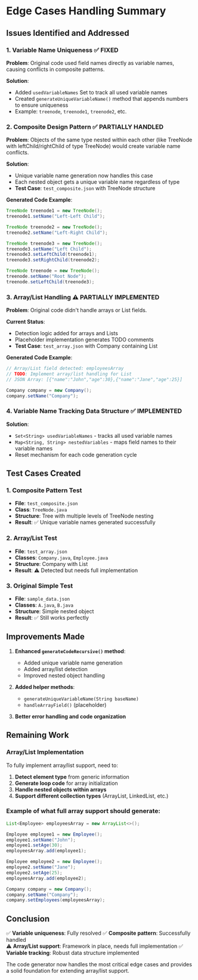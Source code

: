 # Edge Cases Handling Summary

## Issues Identified and Addressed

### 1. **Variable Name Uniqueness** ✅ FIXED
**Problem**: Original code used field names directly as variable names, causing conflicts in composite patterns.

**Solution**: 
- Added `usedVariableNames` Set to track all used variable names
- Created `generateUniqueVariableName()` method that appends numbers to ensure uniqueness
- Example: `treenode`, `treenode1`, `treenode2`, etc.

### 2. **Composite Design Pattern** ✅ PARTIALLY HANDLED
**Problem**: Objects of the same type nested within each other (like TreeNode with leftChild/rightChild of type TreeNode) would create variable name conflicts.

**Solution**: 
- Unique variable name generation now handles this case
- Each nested object gets a unique variable name regardless of type
- **Test Case**: `test_composite.json` with TreeNode structure

**Generated Code Example**:
```java
TreeNode treenode1 = new TreeNode();
treenode1.setName("Left-Left Child");

TreeNode treenode2 = new TreeNode();  
treenode2.setName("Left-Right Child");

TreeNode treenode3 = new TreeNode();
treenode3.setName("Left Child");
treenode3.setLeftChild(treenode1);
treenode3.setRightChild(treenode2);

TreeNode treenode = new TreeNode();
treenode.setName("Root Node");
treenode.setLeftChild(treenode3);
```

### 3. **Array/List Handling** ⚠️ PARTIALLY IMPLEMENTED
**Problem**: Original code didn't handle arrays or List<T> fields.

**Current Status**: 
- Detection logic added for arrays and Lists
- Placeholder implementation generates TODO comments
- **Test Case**: `test_array.json` with Company containing List<Employee>

**Generated Code Example**:
```java
// Array/List field detected: employeesArray
// TODO: Implement array/list handling for List
// JSON Array: [{"name":"John","age":30},{"name":"Jane","age":25}]

Company company = new Company();
company.setName("Company");
```

### 4. **Variable Name Tracking Data Structure** ✅ IMPLEMENTED
**Solution**: 
- `Set<String> usedVariableNames` - tracks all used variable names
- `Map<String, String> nestedVariables` - maps field names to their variable names
- Reset mechanism for each code generation cycle

## Test Cases Created

### 1. **Composite Pattern Test**
- **File**: `test_composite.json`
- **Class**: `TreeNode.java`
- **Structure**: Tree with multiple levels of TreeNode nesting
- **Result**: ✅ Unique variable names generated successfully

### 2. **Array/List Test**
- **File**: `test_array.json` 
- **Classes**: `Company.java`, `Employee.java`
- **Structure**: Company with List<Employee>
- **Result**: ⚠️ Detected but needs full implementation

### 3. **Original Simple Test**
- **File**: `sample_data.json`
- **Classes**: `A.java`, `B.java`
- **Structure**: Simple nested object
- **Result**: ✅ Still works perfectly

## Improvements Made

1. **Enhanced `generateCodeRecursive()` method**:
   - Added unique variable name generation
   - Added array/list detection
   - Improved nested object handling

2. **Added helper methods**:
   - `generateUniqueVariableName(String baseName)`
   - `handleArrayField()` (placeholder)

3. **Better error handling and code organization**

## Remaining Work

### Array/List Implementation
To fully implement array/list support, need to:

1. **Detect element type** from generic information
2. **Generate loop code** for array initialization
3. **Handle nested objects within arrays**
4. **Support different collection types** (ArrayList, LinkedList, etc.)

### Example of what full array support should generate:
```java
List<Employee> employeesArray = new ArrayList<>();

Employee employee1 = new Employee();
employee1.setName("John");
employee1.setAge(30);
employeesArray.add(employee1);

Employee employee2 = new Employee();
employee2.setName("Jane");  
employee2.setAge(25);
employeesArray.add(employee2);

Company company = new Company();
company.setName("Company");
company.setEmployees(employeesArray);
```

## Conclusion

✅ **Variable uniqueness**: Fully resolved
✅ **Composite pattern**: Successfully handled  
⚠️ **Array/List support**: Framework in place, needs full implementation
✅ **Variable tracking**: Robust data structure implemented

The code generator now handles the most critical edge cases and provides a solid foundation for extending array/list support.
